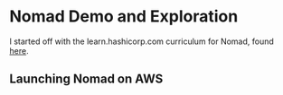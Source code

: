 # Nomad Demo and Exploration
I started off with the learn.hashicorp.com curriculum for Nomad, found [here](https://learn.hashicorp.com/nomad/).


## Launching Nomad on AWS
